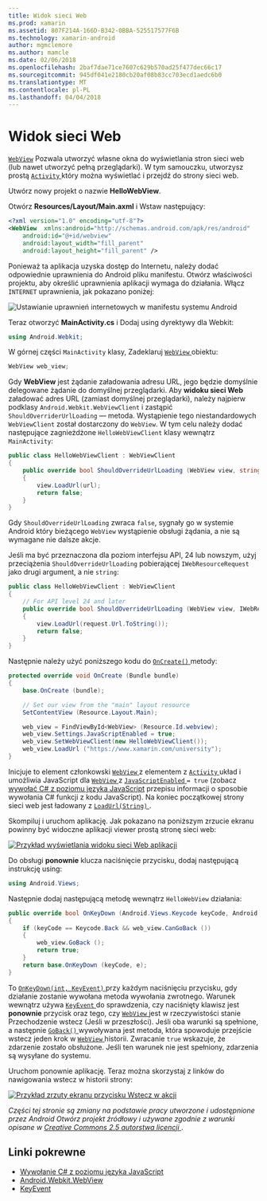```yaml
---
title: Widok sieci Web
ms.prod: xamarin
ms.assetid: 807F214A-166D-B342-0BBA-525517577F6B
ms.technology: xamarin-android
author: mgmclemore
ms.author: mamcle
ms.date: 02/06/2018
ms.openlocfilehash: 2baf7dae71ce7607c629b570ad25f477dec66c17
ms.sourcegitcommit: 945df041e2180cb20af08b83cc703ecd1aedc6b0
ms.translationtype: MT
ms.contentlocale: pl-PL
ms.lasthandoff: 04/04/2018
---
```

# <a name="web-view"></a>Widok sieci Web

[`WebView`](https://developer.xamarin.com/api/type/Android.Webkit.WebView/) Pozwala utworzyć własne okna do wyświetlania stron sieci web (lub nawet utworzyć pełną przeglądarki). W tym samouczku, utworzysz prostą [ `Activity` ](https://developer.xamarin.com/api/type/Android.App.Activity/) który można wyświetlać i przejdź do strony sieci web.

Utwórz nowy projekt o nazwie **HelloWebView**.

Otwórz **Resources/Layout/Main.axml** i Wstaw następujący:

```xml
<?xml version="1.0" encoding="utf-8"?>
<WebView  xmlns:android="http://schemas.android.com/apk/res/android"
    android:id="@+id/webview"
    android:layout_width="fill_parent"
    android:layout_height="fill_parent" />
```

Ponieważ ta aplikacja uzyska dostęp do Internetu, należy dodać odpowiednie uprawnienia do Android pliku manifestu. Otwórz właściwości projektu, aby określić uprawnienia aplikacji wymaga do działania. Włącz `INTERNET` uprawnienia, jak pokazano poniżej:

![Ustawianie uprawnień internetowych w manifestu systemu Android](web-view-images/01-set-internet-permissions.png)

Teraz otworzyć **MainActivity.cs** i Dodaj using dyrektywy dla Webkit:

```csharp
using Android.Webkit;
```

W górnej części `MainActivity` klasy, Zadeklaruj [ `WebView` ](https://developer.xamarin.com/api/type/Android.Webkit.WebView/) obiektu:

```csharp
WebView web_view;
```

Gdy **WebView** jest żądanie załadowania adresu URL, jego będzie domyślnie delegowane żądanie do domyślnej przeglądarki. Aby **widoku sieci Web** załadować adres URL (zamiast domyślnej przeglądarki), należy najpierw podklasy `Android.Webkit.WebViewClient` i zastąpić `ShouldOverriderUrlLoading` — metoda. Wystąpienie tego niestandardowych `WebViewClient` został dostarczony do `WebView`. W tym celu należy dodać następujące zagnieżdżone `HelloWebViewClient` klasy wewnątrz `MainActivity`:

```csharp
public class HelloWebViewClient : WebViewClient
{
    public override bool ShouldOverrideUrlLoading (WebView view, string url)
    {
        view.LoadUrl(url);
        return false;
    }
}
```

Gdy `ShouldOverrideUrlLoading` zwraca `false`, sygnały go w systemie Android który bieżącego `WebView` wystąpienie obsługi żądania, a nie są wymagane nie dalsze akcje. 

Jeśli ma być przeznaczona dla poziom interfejsu API, 24 lub nowszym, użyj przeciążenia `ShouldOverrideUrlLoading` pobierającej `IWebResourceRequest` jako drugi argument, a nie `string`:

```csharp
public class HelloWebViewClient : WebViewClient
{
    // For API level 24 and later
    public override bool ShouldOverrideUrlLoading (WebView view, IWebResourceRequest request)
    {
        view.LoadUrl(request.Url.ToString());
        return false;
    }
}
```

Następnie należy użyć poniższego kodu do [ `OnCreate()` ](https://developer.xamarin.com/api/member/Android.App.Activity.OnCreate/(Android.OS.Bundle)) metody:

```csharp
protected override void OnCreate (Bundle bundle)
{
    base.OnCreate (bundle);

    // Set our view from the "main" layout resource
    SetContentView (Resource.Layout.Main);

    web_view = FindViewById<WebView> (Resource.Id.webview);
    web_view.Settings.JavaScriptEnabled = true;
    web_view.SetWebViewClient(new HelloWebViewClient());
    web_view.LoadUrl ("https://www.xamarin.com/university");
}
```

Inicjuje to element członkowski [ `WebView` ](https://developer.xamarin.com/api/type/Android.Webkit.WebView/) z elementem z [ `Activity` ](https://developer.xamarin.com/api/type/Android.App.Activity/) układ i umożliwia JavaScript dla [ `WebView` ](https://developer.xamarin.com/api/type/Android.Webkit.WebView/) z [ `JavaScriptEnabled` ](https://developer.xamarin.com/api/property/Android.Webkit.WebSettings.JavaScriptEnabled/) 
 `= true` (zobacz [wywołać C\# z poziomu języka JavaScript](https://developer.xamarin.com/recipes/android/controls/webview/call_csharp_from_javascript) przepisu informacji o sposobie wywołania C\# funkcji z kodu JavaScript). Na koniec początkowej strony sieci web jest ładowany z [ `LoadUrl(String)` ](https://developer.xamarin.com/api/type/Android.Webkit.WebView/%2fM%2fLoadUrl).

Skompiluj i uruchom aplikację. Jak pokazano na poniższym zrzucie ekranu powinny być widoczne aplikacji viewer prostą stronę sieci web:

[![Przykład wyświetlania widoku sieci Web aplikacji](web-view-images/02-simple-webview-app-sml.png)](web-view-images/02-simple-webview-app.png#lightbox)

Do obsługi **ponownie** klucza naciśnięcie przycisku, dodaj następującą instrukcję using:

```csharp
using Android.Views;
```

Następnie dodaj następującą metodę wewnątrz `HelloWebView` działania:

```csharp
public override bool OnKeyDown (Android.Views.Keycode keyCode, Android.Views.KeyEvent e)
{
    if (keyCode == Keycode.Back && web_view.CanGoBack ())
    {
        web_view.GoBack ();
        return true;
    }
    return base.OnKeyDown (keyCode, e);
}
```

To [ `OnKeyDown(int, KeyEvent)` ](https://developer.xamarin.com/api/member/Android.App.Activity.OnKeyDown/(Android.Views.Keycode%2cAndroid.Views.KeyEvent)) przy każdym naciśnięciu przycisku, gdy działanie zostanie wywołana metoda wywołania zwrotnego. Warunek wewnątrz używa [ `KeyEvent` ](https://developer.xamarin.com/api/type/Android.Views.KeyEvent/) do sprawdzenia, czy naciśnięty klawisz jest **ponownie** przycisk oraz tego, czy [ `WebView` ](https://developer.xamarin.com/api/type/Android.Webkit.WebView/) jest w rzeczywistości stanie Przechodzenie wstecz (Jeśli w przeszłości). Jeśli oba warunki są spełnione, a następnie [ `GoBack()` ](https://developer.xamarin.com/api/member/Android.Webkit.WebView.GoBack/) wywoływana jest metoda, która spowoduje przejście wstecz jeden krok w [ `WebView` ](https://developer.xamarin.com/api/type/Android.Webkit.WebView/) historii. Zwracanie `true` wskazuje, że zdarzenie zostało obsłużone. Jeśli ten warunek nie jest spełniony, zdarzenia są wysyłane do systemu.

Uruchom ponownie aplikację. Teraz można skorzystaj z linków do nawigowania wstecz w historii strony:

[![Przykład zrzuty ekranu przycisku Wstecz w akcji](web-view-images/03-back-button-sml.png)](web-view-images/03-back-button.png#lightbox)


*Części tej stronie są zmiany na podstawie pracy utworzone i udostępnione przez Android Otwórz projekt źródłowy i używane zgodnie z warunki opisane w*
[*Creative Commons 2.5 autorstwa licencji* ](http://creativecommons.org/licenses/by/2.5/).


## <a name="related-links"></a>Linki pokrewne

- [Wywołanie C# z poziomu języka JavaScript](https://developer.xamarin.com/recipes/android/controls/webview/call_csharp_from_javascript)
- [Android.Webkit.WebView](https://developer.xamarin.com/api/type/Android.Webkit.WebView)
- [KeyEvent](https://developer.xamarin.com/api/type/Android.Webkit.WebView/Client)
